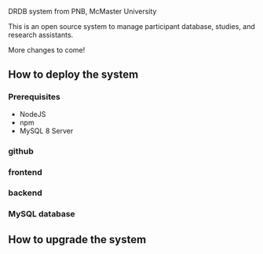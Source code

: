 DRDB system from PNB, McMaster University

This is an open source system to manage participant database, studies, and research assistants.

More changes to come!

## How to deploy the system
### Prerequisites
* NodeJS
* npm
* MySQL 8 Server

### github


### frontend


### backend


### MySQL database


## How to upgrade the system